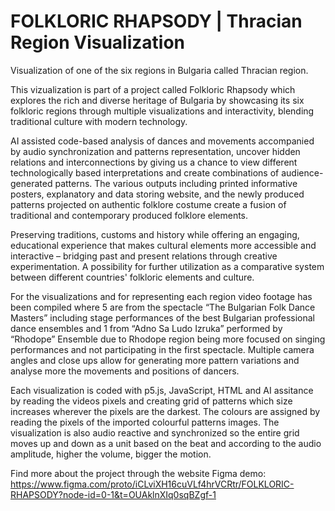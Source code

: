 # FOLKLORIC RHAPSODY | Thracian Region Visualization
Visualization of one of the six regions in Bulgaria called Thracian region.

This vizualization is part of a project called Folkloric Rhapsody which explores the rich and diverse heritage of Bulgaria by showcasing its six folkloric regions through multiple visualizations and interactivity, blending traditional culture with modern technology.

AI assisted code-based analysis of dances and movements accompanied by audio synchronization and patterns representation, uncover hidden relations and interconnections by giving us a chance to view different technologically based interpretations and create combinations of audience-generated patterns. The various outputs including printed informative posters, explanatory and data storing website, and the newly produced patterns projected on authentic folklore costume create a fusion of traditional and contemporary produced folklore elements.

Preserving traditions, customs and history while offering an engaging, educational experience that makes cultural elements more accessible and interactive – bridging past and present relations through creative experimentation. A possibility for further utilization as a comparative system between different countries' folkloric elements and culture.

For the visualizations and for representing each region video footage has been compiled where 5 are from the spectacle “The Bulgarian Folk Dance Masters” including stage performances of the best Bulgarian professional dance ensembles and 1 from “Adno Sa Ludo Izruka” performed by “Rhodope” Ensemble due to Rhodope region being more focused on singing performances and not participating in the first spectacle. Multiple camera angles and close ups allow for generating more pattern variations and analyse more the movements and positions of dancers.

Each visualization is coded with p5.js, JavaScript, HTML and AI assitance by reading the videos pixels and creating grid of patterns which size increases wherever the pixels are the darkest. The colours are assigned by reading the pixels of the imported colourful patterns images. The visualization is also audio reactive and synchronized so the entire grid moves up and down as a unit based on the beat and according to the audio amplitude, higher the volume, bigger the motion.

Find more about the project through the website Figma demo: https://www.figma.com/proto/iCLviXH16cuVLf4hrVCRtr/FOLKLORIC-RHAPSODY?node-id=0-1&t=OUAklnXIq0sqBZgf-1

